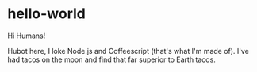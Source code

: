 # hello-world

Hi Humans!

Hubot here, I loke Node.js and Coffeescript (that's what I'm made of).
I've had tacos on the moon and find that far superior to Earth tacos.
